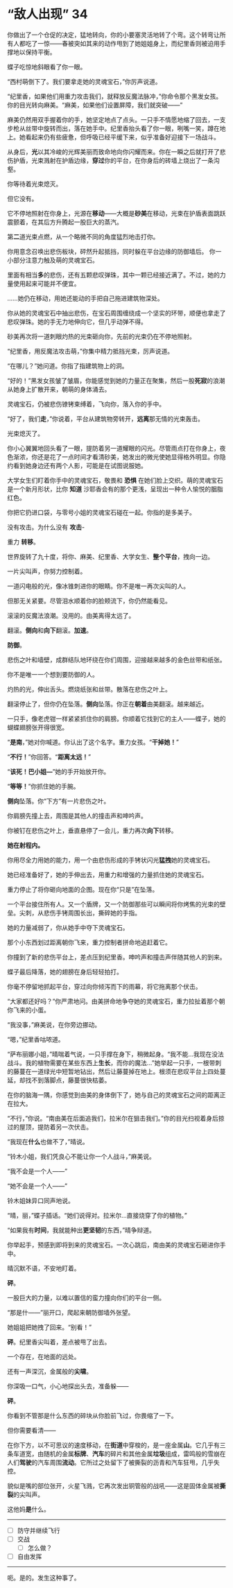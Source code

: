 # “敌人出现” 34

你做出了一个仓促的决定，猛地转向，你的小要塞灵活地转了个弯。这个转弯让所有人都吃了一惊——春被突如其来的动作甩到了她姐姐身上，而纪里香则被迫用手撑地以保持平衡。 

蝶子吃惊地斜眼看了你一眼。

“西村萌倒下了。我们要拿走她的灵魂宝石，”你厉声说道。

“纪里香，如果他们用重力攻击我们，就释放反魔法脉冲，”你命令那个黑发女孩。你的目光转向麻美。“麻美，如果他们设置屏障，我们就突破——”  

麻美仍然用双手握着你的手，她坚定地点了点头。一只手不情愿地缩了回去，一支步枪从丝带中旋转而出，落在她手中。纪里香抬头看了你一眼，咧嘴一笑，蹲在地上。她看起来仍有些疲惫，但呼吸已经平缓下来，似乎准备好迎接下一场战斗。

从身后，**光**以其冷峻的光辉美丽而致命地向你闪耀而来。你在一瞬之后就打开了悲伤护盾，光束溅射在护盾边缘，**穿过**你的平台，在你身后的砖墙上烧出了一条沟壑。

你等待着光束熄灭。

但它没有。

它不停地照射在你身上，光源在**移动**——大概是**砂美**在移动，光束在护盾表面跳跃震颤着，在其后方升腾起一股巨大的蒸汽。

第**二**道光束点燃，从一个略微不同的角度猛烈地击打你。

你用意念召唤出悲伤板块，砰然升起抵挡，同时躲在平台边缘的防御墙后。 你一小部分注意力触及萌的灵魂宝石。

里面有相当**多**的悲伤，还有五颗悲叹弹珠，其中一颗已经接近满了。不过，她的力量使用起来可能并不便宜。

……她仍在移动，用她还能动的手把自己拖进建筑物深处。

你从她的灵魂宝石中抽出悲伤，在宝石周围缠绕成一个坚实的环带，顺便也拿走了悲叹弹珠。她的手无力地伸向它，但几乎动弹不得。

砂美再次将一道刺眼灼热的光束砸向你，先前的光束仍在不停地照射。

“纪里香，用反魔法攻击萌，”你集中精力抵挡光束，厉声说道。

“在哪儿？”她问道。你指了指建筑物上的洞。

“好的！”黑发女孩皱了皱眉，你能感觉到她的力量正在聚集，然后一股**死寂**的浪潮从她身上扩散开来，朝萌的身体涌去。

灵魂宝石，仍被悲伤镣铐束缚着，飞向你，落入你的手中。  

“好了，我们**走**，”你说着，平台从建筑物旁转开，**远离**那无情的光束轰击。

光束熄灭了。

你小心翼翼地回头看了一眼，提防着另一道耀眼的闪光。尽管雨点打在你身上，夜色渐浓，你还是花了一点时间才看清砂美，她发出的微光使她显得格外明显。你隐约看到她身边还有两个人影，可能是在试图说服她。

大学女生们盯着你手中的灵魂宝石，敬畏和 **恐惧** 在她们脸上交织。萌的灵魂宝石是一个新月形状，比你 **知道** 沙耶香会有的那个更浅，呈现出一种令人愉悦的胭脂红色。

你把它扔进口袋，与零号小姐的灵魂宝石碰在一起。你指的是多美子。

没有攻击。为什么没有 **攻击**-

重力 **转移**。

世界旋转了九十度，将你、麻美、纪里香、大学女生、**整个平台**，拽向一边。

一片尖叫声，你努力控制着。

一道闪电般的光，像冰锥刺进你的眼睛。你不是唯一再次尖叫的人。

但那无关紧要。尽管泪水顺着你的脸颊流下，你仍然能看见。

滚滚的反魔法浪潮。没用的。由美离得太远了。

翻滚。**侧向**和**向下**翻滚。**加速**。

**防御**。

悲伤之叶和墙壁，成群结队地环绕在你们周围，迎接越来越多的金色丝带和纸张。

你不是唯一一个想到要防御的人。

灼热的光，伸出舌头。燃烧纸张和丝带。散落在悲伤之叶上。

翻滚停止了，但你仍在坠落。**侧向**坠落。你正在**朝着**由美翻滚。越来越近。

一只手，像老虎钳一样紧紧抓住你的肩膀。你顺着它找到它的主人——蝶子，她的蝴蝶翅膀张开得很宽。

“**是南**，”她对你喊道。你认出了这个名字。重力女孩。“**干掉她！**”

“**不行！**”你回答。“**距离太远！**”

“**该死！巴小姐—**”她的手开始放开你。

“**等等！**”你抓住她的手腕。

**侧向**坠落。你“下方”有一片悲伤之叶。

你肩膀先撞上去，周围是其他人的撞击声和呻吟声。

你被钉在悲伤之叶上，垂直悬停了一会儿，重力再次**向下**转移。

**她在射程内。**

你用尽全力用她的能力，用一个由悲伤形成的手铐状闪光**猛拽**她的灵魂宝石。

她已经准备好了，她的手伸出去，用重力和增强的力量抓住她的灵魂宝石。

重力停止了将你砸向地面的企图。现在你“只是”在坠落。

一个平台接住所有人。又一个盾牌，又一个防御那些可以瞬间将你烤焦的光束的壁垒。尖刺，从悲伤手铐周围长出，撕碎她的手指。

她的力量减弱了，你从她手中夺下灵魂宝石。

那个小东西划过距离朝你飞来，重力控制者拼命地追赶着它。

你撞到了新的悲伤平台上，差点压到纪里香。呻吟声和撞击声伴随其他人的到来。

蝶子最后降落，她的翅膀在身后轻轻拍打。

你毫不停留地抓起平台，穿过向你倾泻而下的雨幕，将它拖离那个伏击。

“大家都还好吗？”你严肃地问。由美拼命地争夺她的灵魂宝石，重力拉扯着那个朝你飞来的小蛋。

“我没事，”麻美说，在你旁边挪动。

“嗯，”纪里香咕哝道。

“萨布丽娜小姐，”晴喘着气说，一只手撑在身下，稍微起身。“我不能...我现在没法战斗。我的植物需要在某些东西上**生长**，而你的魔法...”她举起一只手，一根带刺的藤蔓在一道绿光中短暂地钻出，然后让藤蔓掉在地上。根须在悲叹平台上四处蔓延，却找不到落脚点，藤蔓很快枯萎。

在你的脑海一隅，你感觉到由美的身体倒下了，她与自己的灵魂宝石之间的距离正在拉大。

“不行，”你说。“南由美在后面追我们，拉米尔在狙击我们。”你的目光扫视着身后掠过的屋顶，提防着另一次伏击。

“我现在**什么**也做不了，”晴说。

“铃木小姐，我们凭良心不能让你一个人战斗，”麻美说。

“我不会是一个人——”

“她不会是一个人——”

铃木姐妹异口同声地说。

“晴，丽，”蝶子插话。“她们说得对。拉米尔...直接烧穿了你的植物。”

“如果我有**时间**，我就能种出**更坚韧**的东西，”晴争辩道。

你举起手，预感到即将到来的灵魂宝石。一次心跳后，南由美的灵魂宝石砸进你手中。

晴沉默不语，不安地盯着。

**砰**。

一股巨大的力量，以难以置信的蛮力撞向你们的平台一侧。

“那是什——”丽开口，爬起来朝防御墙外张望。

她姐姐把她拽了回来。“别看！”

**砰**。纪里香尖叫着，差点被甩了出去。

一个存在，在地面的远处。

还有一声深沉，金属般的**尖啸**。

你深吸一口气，小心地探出头去，准备躲——

**砰**。

你看到不管那是什么东西的碎块从你脸前飞过，你畏缩了一下。

但你需要看清——

在你下方，以不可思议的速度移动，在**街道**中穿梭的，是一座金属**山**。它几乎有三条车道宽，由随机的金属**标牌**、**汽车**的碎片和其他金属**垃圾**组成，雷鸣般的雪崩在人们**驾驶**的汽车周围**流动**。它所过之处留下了被撕裂的沥青和汽车狂甩，几乎失控。

貌似是嘴的部位张开，火星飞溅，它再次发出铜管般的战吼——这是固体金属被**撕裂**的尖叫声。

这他妈**是**什么。

---

- [ ] 防守并继续飞行
- [ ] 交战
  - [ ] 怎么做？
- [ ] 自由发挥

---

呃。是的。发生这种事了。
